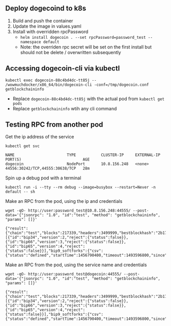 ## Deploy dogecoind to k8s

1. Build and push the container
2. Update the image in values.yaml
3. Install with overridden rpcPassword
   - `helm install dogecoin . --set rpcPassword=password_test --namespace default`
   - Note: the overriden rpc secret will be set on the first install but should not be delete / overwritten subsequently

## Accessing dogecoin-cli via kubectl

```
kubectl exec dogecoin-88c4bd4dc-tt85j -- /wowmuchdocker/x86_64/bin/dogecoin-cli -conf=/tmp/dogecoin.conf getblockchaininfo
```

- Replace `dogecoin-88c4bd4dc-tt85j` with the actual pod from `kubectl get pods`
- Replace `getblockchaininfo` wtih any cli command

## Testing RPC from another pod

Get the ip address of the service

```
kubectl get svc
```

```
NAME                       TYPE           CLUSTER-IP     EXTERNAL-IP    PORT(S)                           AGE
dogecoin                   NodePort       10.8.156.248   <none>         44556:30242/TCP,44555:30638/TCP   28m
```

Spin up a debug pod with a terminal

```
kubectl run -i --tty --rm debug --image=busybox --restart=Never -n default -- sh
```

Make an RPC from the pod, using the ip and credentials

```
wget -qO- http://user:password_test@10.8.156.248:44555/ --post-data='{"jsonrpc": "1.0", "id":"test", "method": "getblockchaininfo", "params": []}'
```

```
{"result":{"chain":"test","blocks":217339,"headers":3499999,"bestblockhash":"2b175628405541cb5ba1f0329ff73985eab84e5bb94aaeed5b4dded130431434","difficulty":0.0002764590388906048,"mediantime":1412894572,"verificationprogress":0.04991828136432626,"initialblockdownload":true,"chainwork":"000000000000000000000000000000000000000000000000000000e216d503b2","size_on_disk":216713255,"pruned":false,"softforks":[{"id":"bip34","version":2,"reject":{"status":false}},{"id":"bip66","version":3,"reject":{"status":false}},{"id":"bip65","version":4,"reject":{"status":false}}],"bip9_softforks":{"csv":{"status":"defined","startTime":1456790400,"timeout":1493596800,"since":0}},"warnings":""},"error":null,"id":"test"}
```

Make an RPC from the pod, using the service name and credentials

```
wget -qO- http://user:password_test@dogecoin:44555/ --post-data='{"jsonrpc": "1.0", "id":"test", "method": "getblockchaininfo", "params": []}'
```

```
{"result":{"chain":"test","blocks":217339,"headers":3499999,"bestblockhash":"2b175628405541cb5ba1f0329ff73985eab84e5bb94aaeed5b4dded130431434","difficulty":0.0002764590388906048,"mediantime":1412894572,"verificationprogress":0.04991828136432626,"initialblockdownload":true,"chainwork":"000000000000000000000000000000000000000000000000000000e216d503b2","size_on_disk":216713255,"pruned":false,"softforks":[{"id":"bip34","version":2,"reject":{"status":false}},{"id":"bip66","version":3,"reject":{"status":false}},{"id":"bip65","version":4,"reject":{"status":false}}],"bip9_softforks":{"csv":{"status":"defined","startTime":1456790400,"timeout":1493596800,"since":0}},"warnings":""},"error":null,"id":"test"}
```
